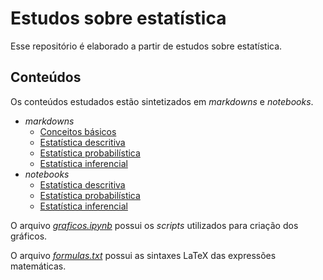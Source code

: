 # Estudos sobre estatística

Esse repositório é elaborado a partir de estudos sobre estatística.

## Conteúdos

Os conteúdos estudados estão sintetizados em _markdowns_ e _notebooks_.

- _markdowns_
  - [Conceitos básicos](markdowns/conceitos-basicos.md)
  - [Estatística descritiva](markdowns/estatistica-descritiva.md)
  - [Estatística probabilística](markdowns/estatistica-probabilistica.md)
  - [Estatística inferencial](markdowns/estatistica-inferencial.md)
- _notebooks_
  - [Estatística descritiva](notebooks/estatistica-descritiva.ipynb)
  - [Estatística probabilística](notebooks/estatistica-probabilistica.ipynb)
  - [Estatística inferencial](notebooks/estatistica-inferencial.ipynb)

O arquivo [_graficos.ipynb_](graficos.ipynb) possui os _scripts_ utilizados para criação dos gráficos.

O arquivo [_formulas.txt_](formulas.txt) possui as sintaxes LaTeX das expressões matemáticas.

